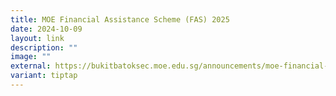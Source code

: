 ```yaml
---
title: MOE Financial Assistance Scheme (FAS) 2025
date: 2024-10-09
layout: link
description: ""
image: ""
external: https://bukitbatoksec.moe.edu.sg/announcements/moe-financial-assistance-scheme-fas-2025/
variant: tiptap
---
```

